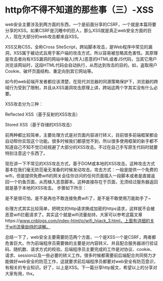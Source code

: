 # http你不得不知道的那些事（三）-XSS 

web安全主要涉及到两方面的东西，一个是前面分享的CSRF，一个就是本篇将要分享的XSS。如果CSRF是沉睡中的巨人，那么XSS就是真正web安全方面的巨人，现在大部分的web攻击都来自XSS。

XSS又称CSS，全称Cross SiteScript，跨站脚本攻击，是Web程序中常见的漏洞，XSS属于被动式且用于客户端的攻击方式，所以容易被忽略其危害性。其原理是攻击者向有XSS漏洞的网站中输入(传入)恶意的HTML或者JS代码，当其它用户浏览该网站时，这段HTML代码会自动执行，从而达到攻击的目的。如，盗取用户Cookie、破坏页面结构、重定向到其它网站等。

如今的web前端开发者都应该清楚，在现代浏览器的同源策略保护下，浏览器的跨域行为受到了限制，并且从XSS漏洞攻击原理上讲，跨站这两个字其实没有什么必要。

XSS攻击分为三种：

Reflected XSS（基于反射的XSS攻击）

Stored XSS（基于存储的XSS攻击）

前两种都比较简单，主要处理方式是对页面内容进行转义，目前很多前端框架都会自动帮你实现这个功能。很多时候我们都感觉不到，所以很多使用框架的新手都不知道自己不知不觉已经规避了大部分的XSS攻击。不过在自己手写原生代码时就要特别注意这个东西了。

现在讲一下不常见的XSS攻击方式，基于DOM或本地的XSS攻击。这种攻击方式基本在我们毫无防范毫无准备的时候发动攻击。攻击方式：一般是提供一个免费的wifi，但是提供免费wifi的网关会往你访问的任何页面插入一段脚本或者是直接返回一个钓鱼页面，从而植入恶意脚本。这种直接存在于页面，无须经过服务器返回就是基于本地的XSS攻击。
步骤如下所示：

是不是很可怕，是不是再也不敢连接免费wifi了，是不是不敢使用万能助手了~

处理方式其实比较简单，把明文的http请求换成加密的https请求，这样就不会被恶意wifi拦截请求了。其实这个就是wifi流量劫持，大家可以参考这篇文章https://www.cnblogs.com/index-html/p/wifi_hijack_3.html，上面有详细的关于wifi流量劫持的讲解。

总结一下了，web安全主要需要防范两个方面，一个是XSS一个是CSRF，两者都危害巨大。作为前端程序员需要做的主要是对内容转义、并且配合服务器进行验证码、随机数、请求方式的校验。后端程序员主要完成的工作是对协议、cookie、请求、session以及一些必要的转义工作。很多时候都需要前后端配合共同努力才能做好web安全的防范工作，这就要求前后端程序员都要对web安全有防范意识，有相关的专业知识。好了，以上是XSS。下一篇分享http报文，希望以上的分享对大家有用，thx。

